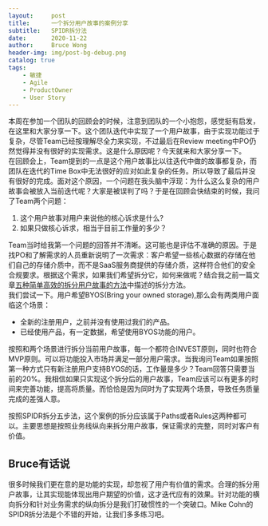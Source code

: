 ```yaml
---
layout:     post
title:      一个拆分用户故事的案例分享
subtitle:   SPIDR拆分法
date:       2020-11-22
author:     Bruce Wong
header-img: img/post-bg-debug.png 
catalog: true
tags:
    - 敏捷
    - Agile
    - ProductOwner
    - User Story
---
```


本周在参加一个团队的回顾会的时候，注意到团队的一个小抱怨，感觉挺有启发，在这里和大家分享一下。这个团队迭代中实现了一个用户故事，由于实现功能过于复杂，尽管Team已经按理解尽全力来实现，不过最后在Review meeting中PO仍然觉得并没有很好的实现需求。这是什么原因呢？今天就来和大家分享一下。  
在回顾会上，Team提到的一点是这个用户故事比以往迭代中做的故事都复杂，而团队在迭代的Time Box中无法很好的应对如此复杂的任务。所以导致了最后并没有很好的完成。面对这个原因，一个问题在我头脑中浮现：为什么这么复杂的用户故事会被放入当前迭代呢？大家是被误判了吗？于是在回顾会快结束的时候，我问了Team两个问题：
1. 这个用户故事对用户来说他的核心诉求是什么?  
2. 如果只做核心诉求，相当于目前工作量的多少？  

Team当时给我第一个问题的回答并不清晰。这可能也是评估不准确的原因。于是找PO和了解需求的人员重新说明了一次需求：客户希望一些核心数据的存储在他们自己的存储介质中，而不是SaaS服务商提供的存储介质，这样符合他们的安全合规要求。根据这个需求，如果我们希望拆分它，如何来做呢？结合我之前一篇文章[五种简单高效的拆分用户故事的方法](https://brucetalk.com/2020/09/26/split-userstory/)中描述的拆分方法。  
我们尝试一下。用户希望BYOS(Bring your owned storage),那么会有两类用户面临这个场景：  
+ 全新的注册用户，之前并没有使用过我们的产品。  
+ 已经使用产品，有一定数据，希望使用BYOS功能的用户。  

按照和两个场景进行拆分当前用户故事，每一个都符合INVEST原则，同时也符合MVP原则。可以将功能投入市场并满足一部分用户需求。当我询问Team如果按照第一种方式只有新注册用户支持BYOS的话，工作量是多少？Team回答只需要当前的20%。我相信如果只实现这个拆分后的用户故事，Team应该可以有更多的时间来完善功能，提高将质量。而恰恰是因为同时为了实现两个场景，导致任务质量完成的差强人意。  

按照SPIDR拆分五步法，这个案例的拆分应该属于Paths或者Rules这两种都可以。主要思想是按照业务线纵向来拆分用户故事，保证需求的完整，同时对客户有价值。  
## Bruce有话说  
很多时候我们更在意的是功能的实现，却忽视了用户有价值的需求。合理的拆分用户故事，让其实现能体现出用户期望的价值，这才迭代应有的效果。针对功能的横向拆分和针对业务需求的纵向拆分是我们打破惯性的一个突破口。Mike Cohn的SPIDR拆分法是个不错的开始，让我们多多练习吧。

